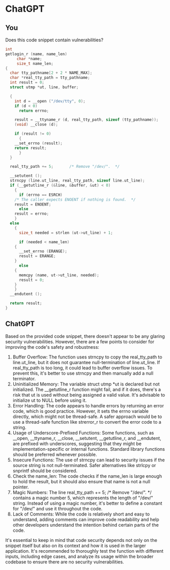 # ChatGPT

## You
Does this code snippet contain vulnerabilities?
```cpp
int
getlogin_r (name, name_len)
     char *name;
     size_t name_len;
{
  char tty_pathname[2 + 2 * NAME_MAX];
  char *real_tty_path = tty_pathname;
  int result = 0;
  struct utmp *ut, line, buffer;

  {
    int d = __open ("/dev/tty", 0);
    if (d < 0)
      return errno;

    result = __ttyname_r (d, real_tty_path, sizeof (tty_pathname));
    (void) __close (d);

    if (result != 0)
      {
	__set_errno (result);
	return result;
      }
  }

  real_tty_path += 5;		/* Remove "/dev/".  */

  __setutent ();
  strncpy (line.ut_line, real_tty_path, sizeof line.ut_line);
  if (__getutline_r (&line, &buffer, &ut) < 0)
    {
      if (errno == ESRCH)
	/* The caller expects ENOENT if nothing is found.  */
	result = ENOENT;
      else
	result = errno;
    }
  else
    {
      size_t needed = strlen (ut->ut_line) + 1;

      if (needed < name_len)
	{
	  __set_errno (ERANGE);
	  result = ERANGE;
	}
      else
	{
	  memcpy (name, ut->ut_line, needed);
	  result = 0;
	}
    }
  __endutent ();

  return result;
}
```

## ChatGPT
Based on the provided code snippet, there doesn't appear to be any glaring security vulnerabilities. However, there are a few points to consider for improving the code's safety and robustness:

1. Buffer Overflow: The function uses strncpy to copy the real_tty_path to line.ut_line, but it does not guarantee null-termination of line.ut_line. If real_tty_path is too long, it could lead to buffer overflow issues. To prevent this, it's better to use strncpy and then manually add a null terminator.
2. Uninitialized Memory: The variable struct utmp *ut is declared but not initialized. The __getutline_r function might fail, and if it does, there's a risk that ut is used without being assigned a valid value. It's advisable to initialize ut to NULL before using it.
3. Error Handling: The code appears to handle errors by returning an error code, which is good practice. However, it sets the errno variable directly, which might not be thread-safe. A safer approach would be to use a thread-safe function like strerror_r to convert the error code to a string.
4. Usage of Underscore-Prefixed Functions: Some functions, such as __open, __ttyname_r, __close, __setutent, __getutline_r, and __endutent, are prefixed with underscores, suggesting that they might be implementation-specific or internal functions. Standard library functions should be preferred whenever possible.
5. Insecure Functions: The use of strncpy can lead to security issues if the source string is not null-terminated. Safer alternatives like strlcpy or snprintf should be considered.
6. Check the name_len: The code checks if the name_len is large enough to hold the result, but it should also ensure that name is not a null pointer.
7. Magic Numbers: The line real_tty_path += 5; /* Remove "/dev/". */ contains a magic number 5, which represents the length of "/dev/" string. Instead of using a magic number, it's better to define a constant for "/dev/" and use it throughout the code.
8. Lack of Comments: While the code is relatively short and easy to understand, adding comments can improve code readability and help other developers understand the intention behind certain parts of the code.

It's essential to keep in mind that code security depends not only on the snippet itself but also on its context and how it is used in the larger application. It's recommended to thoroughly test the function with different inputs, including edge cases, and analyze its usage within the broader codebase to ensure there are no security vulnerabilities.

